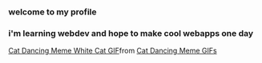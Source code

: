 ### welcome to my profile
### i'm learning webdev and hope to make cool webapps one day
<div class="tenor-gif-embed" data-postid="24092585" data-share-method="host" data-aspect-ratio="1" data-width="100%"><a href="https://tenor.com/view/cat-dancing-meme-dancing-cat-white-cat-meme-gif-24092585">Cat Dancing Meme White Cat GIF</a>from <a href="https://tenor.com/search/cat+dancing+meme-gifs">Cat Dancing Meme GIFs</a></div> <script type="text/javascript" async src="https://tenor.com/embed.js"></script>
